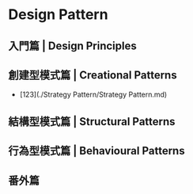 # Design Pattern

## 入門篇 | Design Principles

## 創建型模式篇 | Creational Patterns

-   [123](./Strategy Pattern/Strategy Pattern.md)

## 結構型模式篇 | Structural Patterns

## 行為型模式篇 | Behavioural Patterns

## 番外篇
